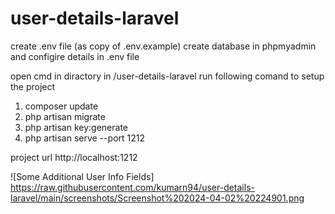 # user-details-laravel
create .env file (as copy of .env.example)
create database in phpmyadmin and configire details in .env file

open cmd in diractory in /user-details-laravel
run following comand to setup the project
1. composer update
2. php artisan migrate
3. php artisan key:generate
4. php artisan serve --port 1212

project url http://localhost:1212

![Some Additional User Info Fields] https://raw.githubusercontent.com/kumarn94/user-details-laravel/main/screenshots/Screenshot%202024-04-02%20224901.png

